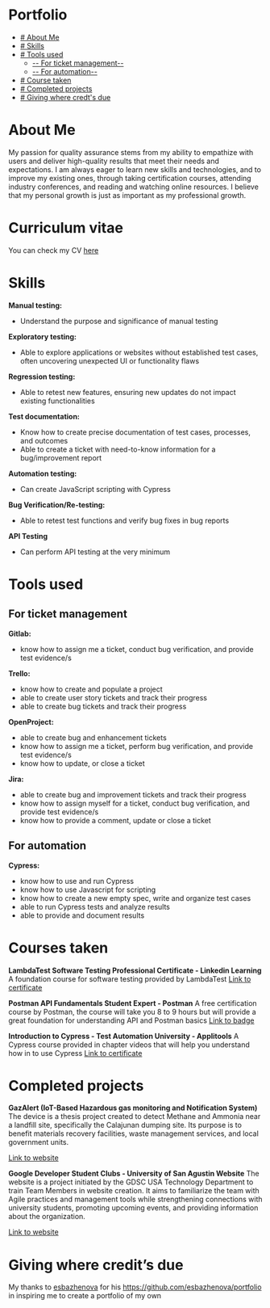 # Portfolio
 - [# About Me](https://github.com/Crixcel14/Junior-Test-Engineer-Portfolio/tree/main#tools-used)
 - [# Skills](https://github.com/Crixcel14/Junior-Test-Engineer-Portfolio/edit/main/README.md#skills)
 - [# Tools used](https://github.com/Crixcel14/Junior-Test-Engineer-Portfolio/tree/main#tools-used)
   - [-- For ticket management--](https://github.com/Crixcel14/Junior-Test-Engineer-Portfolio/tree/main#about-me:~:text=%2D%2DFor%20ticket%20management%2D%2D)
   - [-- For automation--](https://github.com/Crixcel14/Junior-Test-Engineer-Portfolio/tree/main#about-me:~:text=close%20a%20ticket-,%2D%2DFor%20automation%2D%2D,-Cypress%3A)
 - [# Course taken](https://github.com/Crixcel14/Junior-Test-Engineer-Portfolio/tree/main#about-me:~:text=close%20a%20ticket-,%2D%2DFor%20automation%2D%2D,-Cypress%3A)
 - [# Completed projects](https://github.com/Crixcel14/Junior-Test-Engineer-Portfolio/tree/main#about-me:~:text=close%20a%20ticket-,%2D%2DFor%20automation%2D%2D,-Cypress%3A)
 - [# Giving where credt's due](https://github.com/Crixcel14/Junior-Test-Engineer-Portfolio/tree/main#about-me:~:text=close%20a%20ticket-,%2D%2DFor%20automation%2D%2D,-Cypress%3A)


<h1>About Me</h1>
<p>My passion for quality assurance stems from my ability to empathize with users and deliver high-quality results that meet their needs and expectations. I am always eager to learn new skills and technologies, and to improve my existing ones, through taking certification courses, attending industry conferences, and reading and watching online resources. I believe that my personal growth is just as important as my professional growth.</p>


# Curriculum vitae

You can check my CV [here](https://docs.google.com/document/d/1jUFJ-jWrEygOZ9BTFsVesL-33l-xQvxPRR34wo9ba_0/edit?pli=1)


# Skills

**Manual testing:** 
- Understand the purpose and significance of manual testing

**Exploratory testing:** 
- Able to explore applications or websites without established test cases, often uncovering unexpected UI or functionality flaws

**Regression testing:** 
- Able to retest new features, ensuring new updates do not impact existing functionalities

**Test documentation:** 
- Know how to create precise documentation of test cases, processes, and outcomes
- Able to create a ticket with need-to-know information for a bug/improvement report

**Automation testing:**
- Can create JavaScript scripting with Cypress

**Bug Verification/Re-testing:**
- Able to retest test functions and verify bug fixes in bug reports

**API Testing**
- Can perform API testing at the very minimum



# Tools used 
## For ticket management

**Gitlab:**
- know how to assign me a ticket, conduct bug verification, and provide test evidence/s

**Trello:**
- know how to create and populate a project
- able to create user story tickets and track their progress
- able to create bug tickets and track their progress

**OpenProject:**
- able to create bug and enhancement tickets
- know how to assign me a ticket, perform bug verification, and provide test evidence/s
- know how to update, or close a ticket

**Jira:**
- able to create bug and improvement tickets and track their progress
- know how to assign myself for a ticket, conduct bug verification, and provide test evidence/s
- know how to provide a comment, update or close a ticket

## For automation

**Cypress:**
- know how to use and run Cypress
- know how to use Javascript for scripting
- know how to create a new empty spec, write and organize test cases
- able to run Cypress tests and analyze results
- able to provide and document results
  

# Courses taken

**LambdaTest Software Testing Professional Certificate - Linkedin Learning**
A foundation course for software testing provided by LambdaTest
[Link to certificate](https://www.linkedin.com/learning/certificates/00ae036bade9cf905cb83f8837ca0817ec9d9da4947eebca7807692aef1647a7?lipi=urn%3Ali%3Apage%3Ad_flagship3_profile_view_base%3BcGhh9sK8QJqou%2BWRgyNAeA%3D%3D)

**Postman API Fundamentals Student Expert - Postman**
A free certification course by Postman, the course will take you 8 to 9 hours but will provide a great foundation for understanding API and Postman basics
[Link to badge](https://api.badgr.io/public/assertions/lLUpdem-RPOne6pRpbExpw) 

**Introduction to Cypress - Test Automation University - Applitools**
A Cypress course provided in chapter videos that will help you understand how in to use Cypress 
[Link to certificate](https://testautomationu.applitools.com/certificate/?id=0654a176)


# Completed projects

**GazAlert (IoT-Based Hazardous gas monitoring and Notification System)**
The device is a thesis project created to detect Methane and Ammonia near a landfill site, specifically the Calajunan dumping site. Its purpose is to benefit materials recovery facilities, waste management services, and local government units.

[Link to website](https://sites.google.com/view/gazalert/home)

**Google Developer Student Clubs - University of San Agustin Website**
The website is a project initiated by the GDSC USA Technology Department to train Team Members in website creation. It aims to familiarize the team with Agile practices and management tools while strengthening connections with university students, promoting upcoming events, and providing information about the organization.

[Link to website](https://gdsc-usa.web.app/)


# Giving where credit’s due
My thanks to [esbazhenova](https://github.com/esbazhenova) for his https://github.com/esbazhenova/portfolio in inspiring me to create a portfolio of my own

